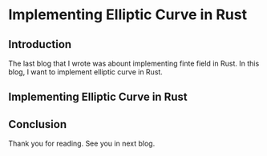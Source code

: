 # Implementing Elliptic Curve in Rust

## Introduction
The last blog that I wrote was abount implementing finte field in Rust. In this blog, I want to implement elliptic curve in Rust. 

## Implementing Elliptic Curve in Rust


## Conclusion
Thank you for reading. See you in next blog. 
